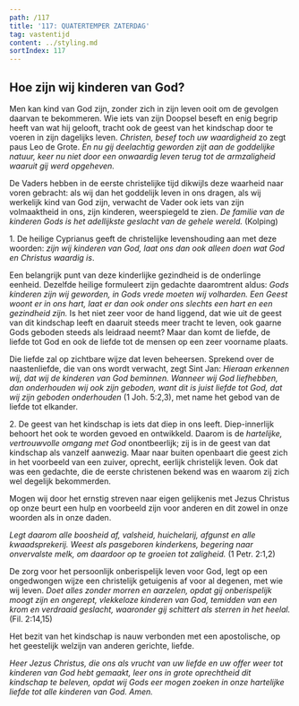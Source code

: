 ```yaml
---
path: /117
title: '117: QUATERTEMPER ZATERDAG'
tag: vastentijd
content: ../styling.md
sortIndex: 117
---
```


## Hoe zijn wij kinderen van God?

Men kan kind van God zijn, zonder zich in zijn leven ooit om de gevolgen daarvan te bekommeren. Wie iets van zijn Doopsel beseft en enig begrip heeft van wat hij gelooft, tracht ook de geest van het kindschap door te voeren in zijn dagelijks leven. _Christen, besef toch uw waardigheid_ zo zegt paus Leo de Grote. _En nu gij deelachtig geworden zijt aan de goddelijke natuur, keer nu niet door een onwaardig leven terug tot de armzaligheid waaruit gij werd opgeheven._

De Vaders hebben in de eerste christelijke tijd dikwijls deze waarheid naar voren gebracht: als wij dan het goddelijk leven in ons dragen, als wij werkelijk kind van God zijn, verwacht de Vader ook iets van zijn volmaaktheid in ons, zijn kinderen, weerspiegeld te zien. _De familie van de kinderen Gods is het adellijkste geslacht van de gehele wereld._ (Kolping)

1\. De heilige Cyprianus geeft de christelijke levenshouding aan met deze woorden: _zijn wij kinderen van God, laat ons dan ook alleen doen wat God en Christus waardig is_.

Een belangrijk punt van deze kinderlijke gezindheid is de onderlinge eenheid. Dezelfde heilige formuleert zijn gedachte daaromtrent aldus: _Gods kinderen zijn wij geworden, in Gods vrede moeten wij volharden. Een Geest woont er in ons hart, laat er dan ook onder ons slechts een hart en een gezindheid zijn._ Is het niet zeer voor de hand liggend, dat wie uit de geest van dit kindschap leeft en daaruit steeds meer tracht te leven, ook gaarne Gods geboden steeds als leidraad neemt? Maar dan komt de liefde, de liefde tot God en ook de liefde tot de mensen op een zeer voorname plaats.

Die liefde zal op zichtbare wijze dat leven beheersen.
Sprekend over de naastenliefde, die van ons wordt verwacht, zegt Sint Jan: _Hieraan erkennen wij, dat wij de kinderen van God beminnen. Wanneer wij God liefhebben, dan onderhouden wij ook zijn geboden, want dit is juist liefde tot God, dat wij zijn geboden onderhouden_ (1 Joh. 5:2,3), met name het gebod van de liefde tot elkander.

2\. De geest van het kindschap is iets dat diep in ons leeft. Diep-innerlijk behoort het ook te worden gevoed en ontwikkeld. Daarom is de _hartelijke, vertrouwvolle omgang met God_ onontbeerlijk; zij is in de geest van dat kindschap als vanzelf aanwezig. Maar naar buiten openbaart die geest zich in het voorbeeld van een zuiver, oprecht, eerlijk christelijk leven. Ook dat was een gedachte, die de eerste christenen bekend was en waarom zij zich wel degelijk bekommerden.

Mogen wij door het ernstig streven naar eigen gelijkenis met Jezus Christus op onze beurt een hulp en voorbeeld zijn voor anderen en dit zowel in onze woorden als in onze daden.

_Legt daarom alle boosheid af, valsheid, huichelarij, afgunst en alle kwaadsprekerij. Weest als pasgeboren kinderkens, begering naar onvervalste melk, om daardoor op te groeien tot zaligheid._ (1 Petr. 2:1,2)

De zorg voor het persoonlijk onberispelijk leven voor God, legt op een ongedwongen wijze een christelijk getuigenis af voor al degenen, met wie wij leven. _Doet alles zonder morren en aarzelen, opdat gij onberispelijk moogt zijn en ongerept, vlekkeloze kinderen van God, temidden van een krom en verdraaid geslacht, waaronder gij schittert als sterren in het heelal._ (Fil. 2:14,15)

Het bezit van het kindschap is nauw verbonden met een apostolische, op het geestelijk welzijn van anderen gerichte, liefde.

_Heer Jezus Christus, die ons als vrucht van uw liefde en uw offer weer tot kinderen van God hebt gemaakt, leer ons in grote oprechtheid dit kindschap te beleven, opdat wij Gods eer mogen zoeken in onze hartelijke liefde tot alle kinderen van God. Amen._
